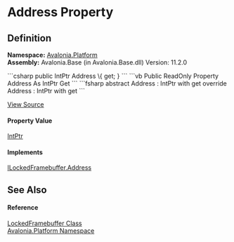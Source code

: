 # Address Property




## Definition
**Namespace:** <a href="N_Avalonia_Platform">Avalonia.Platform</a>  
**Assembly:** Avalonia.Base (in Avalonia.Base.dll) Version: 11.2.0

<Tabs groupId="api-code-preview">
<TabItem value="csharp" label="C#">
```csharp
public IntPtr Address \{ get; }
```
</TabItem>
<TabItem value="vb" label="VB">
```vb
Public ReadOnly Property Address As IntPtr
	Get
```
</TabItem>
<TabItem value="fsharp" label="F#">
```fsharp
abstract Address : IntPtr with get
override Address : IntPtr with get
```
</TabItem>
</Tabs>



<a href="https://github.com/AvaloniaUI/Avalonia/tree/master/src/Avalonia.Base/Platform/LockedFramebuffer.cs#L20" title="View the source code">View Source</a>



#### Property Value
<a href="https://learn.microsoft.com/dotnet/api/system.intptr" target="_blank" rel="noopener noreferrer">IntPtr</a>

#### Implements
<a href="P_Avalonia_Platform_ILockedFramebuffer_Address">ILockedFramebuffer.Address</a>  


## See Also


#### Reference
<a href="T_Avalonia_Platform_LockedFramebuffer">LockedFramebuffer Class</a>  
<a href="N_Avalonia_Platform">Avalonia.Platform Namespace</a>  
